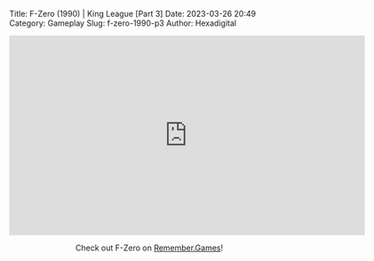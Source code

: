 Title: F-Zero (1990) | King League [Part 3]
Date: 2023-03-26 20:49
Category: Gameplay
Slug: f-zero-1990-p3
Author: Hexadigital

<center><iframe src="https://www.youtube.com/embed/zPT4-q0JlP8?feature=oembed" allow="accelerometer; autoplay; encrypted-media; gyroscope; picture-in-picture" width="640" height="360" frameborder="0"></iframe>

Check out F-Zero on [Remember.Games](https://remember.games/game/3913/f-zero/)!</center>